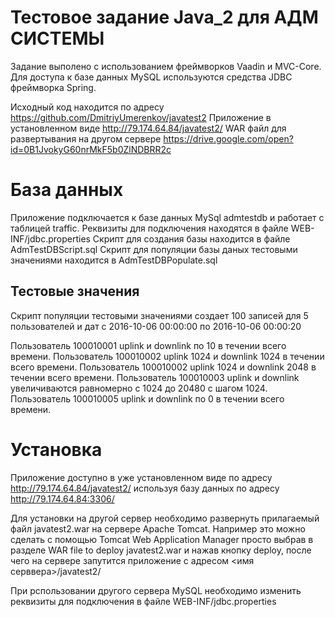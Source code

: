 Тестовое задание Java_2 для АДМ СИСТЕМЫ
==============

 Задание выполено с использованием фреймворков Vaadin и MVC-Core. 
 Для доступа к базе данных MySQL используются средства JDBC фреймворка Spring.
 
 Исходный код находится по адресу https://github.com/DmitriyUmerenkov/javatest2
 Приложение в установленном виде http://79.174.64.84/javatest2/
 WAR файл для развертывания на другом сервере https://drive.google.com/open?id=0B1JvokyG60nrMkF5b0ZlNDBRR2c


База данных
========

Приложение подключается к базе данных MySql admtestdb и работает с таблицей traffic.
Реквизиты для подключения находятся в файле WEB-INF/jdbc.properties
Скрипт для создания базы находится в файле AdmTestDBScript.sql
Скрипт для популяции базы даных тестовыми значениями находится в AdmTestDBPopulate.sql

Тестовые значения
-------------------------

Скрипт популяции тестовыми значениями создает 100 записей для 5 пользователей и дат с 
2016-10-06 00:00:00 по 2016-10-06 00:00:20

Пользователь 100010001 uplink и downlink по 10 в течении всего времени.
Пользователь 100010002 uplink 1024 и downlink 1024 в течении всего времени.
Пользователь 100010002 uplink 1024 и downlink 2048 в течении всего времени.
Пользователь 100010003 uplink и downlink увеличиваются равномерно с 1024 до 20480 с шагом 1024.
Пользователь 100010005 uplink и downlink по 0 в течении всего времени.


Установка
======================
Приложение доступно в уже установленном виде по адресу http://79.174.64.84/javatest2/
используя базу данных по адресу http://79.174.64.84:3306/

Для установки на другой сервер необходимо развернуть прилагаемый файл javatest2.war на сервере 
Apache Tomcat. Например это можно сделать с помощью Tomcat Web Application Manager просто выбрав 
в разделе WAR file to deploy javatest2.war и нажав кнопку deploy, после чего на сервере запутится 
приложение с адресом <имя серввера>/javatest2/

При рспользовании другого сервера MySQL необходимо изменить реквизиты для подключения в файле
WEB-INF/jdbc.properties